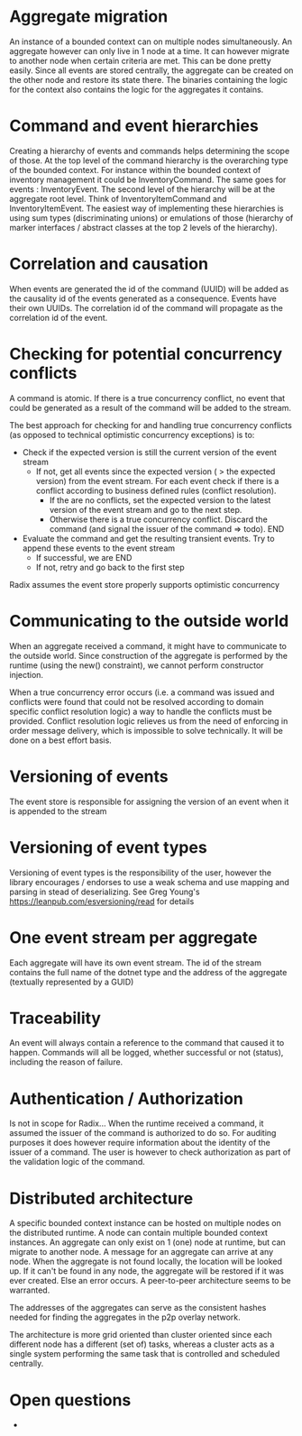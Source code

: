 # Aggregate migration

An instance of a bounded context can on multiple nodes simultaneously. An aggregate however can only live in 1 node at a time. It can however migrate to another node when certain criteria are met. This can be done pretty easily. Since all events are stored centrally, the aggregate can be created on the other node and restore its state there. The binaries containing the logic for the context also contains the logic for the aggregates it contains.

# Command and event hierarchies

Creating a hierarchy of events and commands helps determining the scope of those. At the top level of the command hierarchy is the overarching type of the bounded context. For instance within the bounded context of inventory management it could be InventoryCommand. The same goes for events : InventoryEvent. The second level of the hierarchy will be at the aggregate root level. Think of InventoryItemCommand and InventoryItemEvent. The easiest way of implementing these hierarchies is using sum types (discriminating unions) or emulations of those (hierarchy of marker interfaces / abstract classes at the top 2 levels of the hierarchy).

# Correlation and causation

When events are generated the id of the command (UUID) will be added as the causality id of the events generated as a consequence. Events have their own UUIDs. The correlation id of the command will propagate as the correlation id of the event.

# Checking for potential concurrency conflicts

A command is atomic. If there is a true concurrency conflict, no event that could be generated as a result of the command will be added to the stream.

The best approach for checking for and handling true concurrency conflicts (as opposed to technical optimistic concurrency exceptions) is to:

- Check if the expected version is still the current version of the event stream
  - If not, get all events since the expected version ( > the expected version) from the event stream. For each event check if there is a conflict according to business defined rules (conflict resolution). 
    - If the are no conflicts, set the expected version to the latest version of the event stream and go to the next step. 
    - Otherwise there is a true concurrency conflict. Discard the command (and signal the issuer of the command => todo). END
- Evaluate the command and get the resulting transient events. Try to append these events to the event stream
  - If successful, we are END
  - If not, retry and go back to the first step

Radix assumes the event store properly supports optimistic concurrency

# Communicating to the outside world

When an aggregate received a command, it might have to communicate to the outside world. Since construction of the aggregate is performed by the runtime (using the new() constraint), we cannot perform constructor injection. 

When a true concurrency error occurs (i.e. a command was issued and conflicts were found that could not be resolved according to domain specific conflict resolution logic) a way to handle the conflicts must be provided. Conflict resolution logic relieves us from the need of enforcing in order message delivery, which is impossible to solve technically. It will be done on a best effort basis.

# Versioning of events

The event store is responsible for assigning the version of an event when it is appended to the stream

# Versioning of event types

Versioning of event types is the responsibility of the user, however the library encourages / endorses to use a weak schema and use mapping and parsing in stead of deserializing. See Greg Young's https://leanpub.com/esversioning/read for details

# One event stream per aggregate

Each aggregate will have its own event stream. The id of the stream contains the full name of the dotnet type and the address of the aggregate (textually represented by a GUID)

# Traceability

An event will always contain a reference to the command that caused it to happen. Commands will all be logged, whether successful or not (status), including the reason of failure.

# Authentication / Authorization

Is not in scope for Radix... When the runtime received a command, it assumed the issuer of the command is authorized to do so. For auditing purposes it does however require information about the identity of the issuer of a command. The user is however to check authorization as part of the validation logic of the command.

# Distributed architecture

A specific bounded context instance can be hosted on multiple nodes on the distributed runtime. A node can contain multiple bounded context instances. An aggregate can only exist on 1 (one) node at runtime, but can migrate to another node. A message for an aggregate can arrive at any node. When the aggregate is not found locally, the location will be looked up. If it can't be found in any node, the aggregate will be restored if it was ever created. Else an error occurs. A peer-to-peer architecture seems to be warranted.

The addresses of the aggregates can serve as the consistent hashes needed for finding the aggregates in the p2p overlay network.

The architecture is more grid oriented than cluster oriented since each different node has a different (set of) tasks, whereas a cluster acts as a single system performing the same task that is controlled and scheduled centrally.

# Open questions

- 



 

